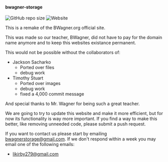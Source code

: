 <p style="text-align:center;"> <h4>bwagner-storage</h4>
 <div>
  <img alt="GitHub repo size" src="https://img.shields.io/github/repo-size/bwagnerstorage/bwagner-storage?style=flat-square"> 
  <img alt="Website" src="https://img.shields.io/website?color=b&down_color=red&down_message=offline&style=flat-square&up_color=green&up_message=online&url=https%3A%2F%2Fbwagnerstorage.github.io%2Fbwagner-storage%2F">
 </div>
</p>


This is a remake of the BWagner.org official site.

This was made so our teacher, BWagner, did not have to pay for the domain name anymore and to keep this websites existance permanent.

This would not be possible without the collaborators of:

* Jackson Sacharko
    * Ported over files 
    * debug work
* Timothy Stuart
    * Ported over images
    * debug work
    * fixed a 4,000 commit message

And special thanks to Mr. Wagner for being such a great teacher.


We are going to try to update this website and make it more efficient, but for now its functionality is way more important. If you find a way to make this better, like removing unneeded code, please submit a push request.

If you want to contact us please start by emailing bwagnerstorage@gmail.com. If we don't respond within a week you may email one of the following emails: 

* likirby279@gmail.com
